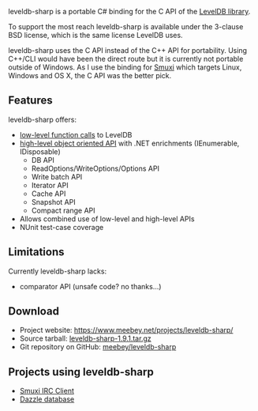 leveldb-sharp is a portable C# binding for the C API of the [LevelDB library].

To support the most reach leveldb-sharp is available under the 3-clause BSD
license, which is the same license LevelDB uses.

leveldb-sharp uses the C API instead of the C++ API for portability. Using
C++/CLI would have been the direct route but it is currently not portable
outside of Windows. As I use the binding for [Smuxi] which targets Linux,
Windows and OS X, the C API was the better pick.

## Features ##

leveldb-sharp offers:

 * [low-level function calls] to LevelDB
 * [high-level object oriented API] with .NET enrichments (IEnumerable, IDisposable)
   * DB API
   * ReadOptions/WriteOptions/Options API
   * Write batch API
   * Iterator API
   * Cache API
   * Snapshot API
   * Compact range API
 * Allows combined use of low-level and high-level APIs
 * NUnit test-case coverage

## Limitations ##

Currently leveldb-sharp lacks:

 * comparator API (unsafe code? no thanks...)

## Download ##

 * Project website: https://www.meebey.net/projects/leveldb-sharp/
 * Source tarball: [leveldb-sharp-1.9.1.tar.gz]
 * Git repository on GitHub: [meebey/leveldb-sharp][github]

## Projects using leveldb-sharp ##

 * [Smuxi IRC Client][Smuxi]
 * [Dazzle database][Dazzle]

 [LevelDB library]: https://github.com/google/leveldb
 [low-level function calls]: https://github.com/meebey/leveldb-sharp/blob/master/Native.cs
 [high-level object oriented API]: https://github.com/meebey/leveldb-sharp/blob/master/DB.cs
 [leveldb-sharp-1.9.1.tar.gz]: http://www.meebey.net/projects/leveldb-sharp/downloads/leveldb-sharp-1.9.1.tar.gz
 [github]: https://github.com/meebey/leveldb-sharp
 [Smuxi]: http://www.smuxi.org/ "Smuxi IRC Client"
 [Dazzle]: https://github.com/kellabyte/Dazzle

